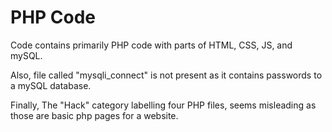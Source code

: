 # PHP Code
Code contains primarily PHP code with parts of HTML, CSS, JS, and mySQL.

Also, file called "mysqli_connect" is not present as it contains passwords to a mySQL database.

Finally, The "Hack" category labelling four PHP files, seems misleading as those are basic php pages for a website.

